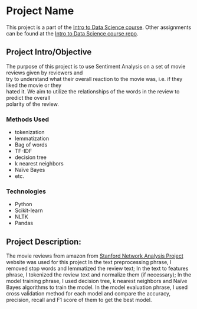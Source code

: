# Project Name
This project is a part of the [Intro to Data Science course](https://github.com/harper-he/Python/tree/master/Intro%20to%20Data%20Science#course-information).  Other assignments can be found at the [Intro to Data Science course repo](https://github.com/harper-he/Python/tree/master/Intro%20to%20Data%20Science).

## Project Intro/Objective
The purpose of this project is to use	Sentiment	Analysis on a	set	of movie	reviews	given	by reviewers and	
try	to	understand	what	their	overall	reaction	to	the	movie was, i.e. if	they	liked	the	movie	or	they	
hated	it.	We	aim	 to	utilize	 the	relationships	of	 the	words	in	 the	 review	 to	predict	 the overall	
polarity	of	the	review.

### Methods Used
* tokenization
* lemmatization
* Bag of words
* TF-IDF
* decision tree
* k nearest neighbors 
* Naïve Bayes
* etc.

### Technologies
* Python
* Scikit-learn 
* NLTK
* Pandas

## Project Description:
The movie reviews from amazon from [Stanford Network Analysis Project](http://snap.stanford.edu/data/web-Movies.html) website was used for this project
In the text preprocessing phrase, I removed stop words and lemmatized the review text;
In the text to features phrase, I tokenized the review text and normalize them (if necessary);
In the model training phrase, I used decision tree, k nearest neighbors and Naïve Bayes algorithms to train the model.
In the model evaluation phrase, I used cross validation method for each model and compare the accuracy, precision, recall and F1 score of them to get the best model.





